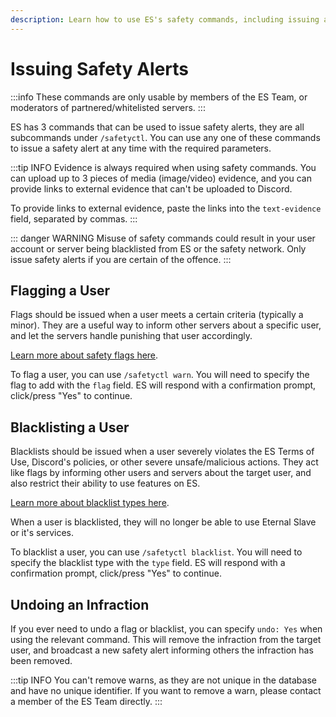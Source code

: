 ```yaml
---
description: Learn how to use ES's safety commands, including issuing and undoing safety alerts.
---
```


# Issuing Safety Alerts
:::info
These commands are only usable by members of the ES Team, or moderators of partnered/whitelisted servers.
:::

ES has 3 commands that can be used to issue safety alerts, they are all subcommands under `/safetyctl`.
You can use any one of these commands to issue a safety alert at any time with the required parameters.

:::tip INFO
Evidence is always required when using safety commands.
You can upload up to 3 pieces of media (image/video) evidence, and you can provide links to external evidence that can't be uploaded to Discord.

To provide links to external evidence, paste the links into the `text-evidence` field, separated by commas.
:::

::: danger WARNING
Misuse of safety commands could result in your user account or server being blacklisted from ES or the safety network.
Only issue safety alerts if you are certain of the offence.
:::


## Flagging a User
Flags should be issued when a user meets a certain criteria (typically a minor).
They are a useful way to inform other servers about a specific user, and let the servers handle punishing that user accordingly.

[Learn more about safety flags here](/server/safety/#flag-types-and-criteria).

To flag a user, you can use `/safetyctl warn`. You will need to specify the flag to add with the `flag` field.
ES will respond with a confirmation prompt, click/press "Yes" to continue.


## Blacklisting a User
Blacklists should be issued when a user severely violates the ES Terms of Use, Discord's policies, or other severe unsafe/malicious actions.
They act like flags by informing other users and servers about the target user, and also restrict their ability to use features on ES.

[Learn more about blacklist types here](/server/safety/#blacklist-types-and-criteria).

When a user is blacklisted, they will no longer be able to use Eternal Slave or it's services.

To blacklist a user, you can use `/safetyctl blacklist`. You will need to specify the blacklist type with the `type` field.
ES will respond with a confirmation prompt, click/press "Yes" to continue.


## Undoing an Infraction
If you ever need to undo a flag or blacklist, you can specify `undo: Yes` when using the relevant command.
This will remove the infraction from the target user, and broadcast a new safety alert informing others the infraction has been removed.

:::tip INFO
You can't remove warns, as they are not unique in the database and have no unique identifier.
If you want to remove a warn, please contact a member of the ES Team directly.
:::
